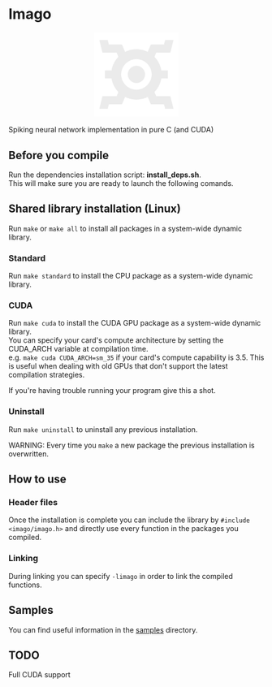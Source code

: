 # Imago
<p align="center" width="100%">
    <img width="33%" src="/imago.png"> 
</p>
Spiking neural network implementation in pure C (and CUDA)

## Before you compile
Run the dependencies installation script: **install_deps.sh**.<br/>
This will make sure you are ready to launch the following comands.

## Shared library installation (Linux)
Run `make` or `make all` to install all packages in a system-wide dynamic library.<br/>

### Standard
Run `make standard` to install the CPU package as a system-wide dynamic library.<br/>

### CUDA
Run `make cuda` to install the CUDA GPU package as a system-wide dynamic library.<br/>
You can specify your card's compute architecture by setting the CUDA_ARCH variable at compilation time.<br/>
e.g. `make cuda CUDA_ARCH=sm_35` if your card's compute capability is 3.5. This is useful when dealing with old GPUs that don't support the latest compilation strategies.<br/>

If you're having trouble running your program give this a shot.

### Uninstall
Run `make uninstall` to uninstall any previous installation.

WARNING: Every time you `make` a new package the previous installation is overwritten.

## How to use
### Header files
Once the installation is complete you can include the library by `#include <imago/imago.h>` and directly use every function in the packages you compiled.<br/>

### Linking
During linking you can specify `-limago` in order to link the compiled functions.

## Samples
You can find useful information in the [samples](samples) directory.

## TODO
Full CUDA support
